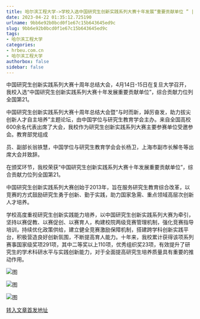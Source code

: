 ```yaml
---
title: 哈尔滨工程大学->学校入选中国研究生创新实践系列大赛十年发展“重要贡献单位 ” | hrbeu.com.cn
date: 2023-04-22 01:35:12.725190
urlname: 9bb6e92b0bcd0f1e67c15b643645ed9c
slug: 9bb6e92b0bcd0f1e67c15b643645ed9c
tags: 
- 哈尔滨工程大学
categories:
- hrbeu.com.cn
- 哈尔滨工程大学
authorbox: false
sidebar: false
---
```

中国研究生创新实践系列大赛十周年总结大会，4月14日-15日在复旦大学召开，我校入选“中国研究生创新实践系列大赛十年发展重要贡献单位”，综合贡献力位列全国第21。

中国研究生创新实践系列大赛十周年总结大会暨“与时而新，踔厉奋发，助力拔尖创新人才自主培养”主题论坛，由中国学位与研究生教育学会主办。来自全国高校600余名代表出席了大会，我校作为研究生创新实践系列大赛主要参赛单位受邀参会。教育部党组成
<!--more-->
员、副部长翁铁慧，中国学位与研究生教育学会会长杨卫，上海市副市长解冬等出席大会并致辞。

在颁奖环节，我校荣获“中国研究生创新实践系列大赛十年发展重要贡献单位”，综合贡献力位列全国第21。

中国研究生创新实践系列大赛创始于2013年，旨在服务研究生教育综合改革，以竞赛的方式鼓励研究生勇于创新、勤于实践，助力国家急需、重点领域高层次创新人才培养。

学校高度重视研究生创新实践能力培养，以中国研究生创新实践系列大赛为牵引，坚持以赛促教、以赛促创、以赛育人，构建校院两级竞赛管理机制，强化竞赛指导培训，持续优化政策供给，建立健全竞赛激励保障机制，搭建跨学科创新实践平台，积极营造良好创新氛围，不断提高育人能力。十年来，我校累计获得该项系列赛事国家级奖项291项，其中二等奖以上110项，优秀组织奖23项，有效提升了研究生的学术科研水平与实践创新能力，对于全面提高研究生培养质量具有重要的推动作用。

![图](http://gongxue.cn/__local/9/A1/E4/102888EDC40CCB7CF3F5053F006_C2882157_183F0.jpg)

![图](http://gongxue.cn/__local/A/45/4A/5D806BEFB0767E8DB3D2D91AD6E_A30ABB63_15C83.jpg)

![图](http://gongxue.cn/__local/9/16/56/1D6C20D2B8A4C4DBF10A412913A_2B9C8A0F_1EEF4.jpg)

[转入文章首发地址](http://gongxue.cn/info/1141/75412.htm)
